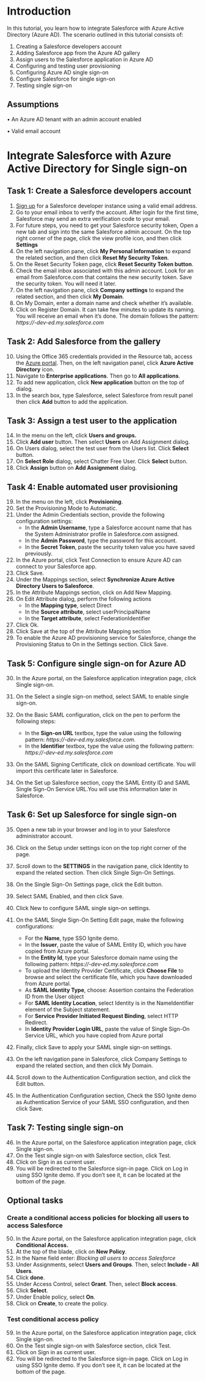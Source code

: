 # Introduction

In this tutorial, you learn how to integrate Salesforce with Azure Active Directory (Azure AD). The scenario outlined in this tutorial consists of:

1.	Creating a Salesforce developers account
2.	Adding Salesforce app from the Azure AD gallery
3.	Assign users to the Salesforce application in Azure AD
4.	Configuring and testing user provisioning
5.	Configuring Azure AD single sign-on
6.	Configure Salesforce for single sign-on
7.	Testing single sign-on

## Assumptions

•	An Azure AD tenant with an admin account enabled

•	Valid email account


# Integrate Salesforce with Azure Active Directory for Single sign-on

## Task 1: Create a Salesforce developers account

1.	[Sign up](https://developer.salesforce.com/signup) for a Salesforce developer instance using a valid email address.
2.	Go to your email inbox to verify the account. After login for the first time, Salesforce may send an extra verification code to your email.
3.	For future steps, you need to get your Salesforce security token, Open a new tab and sign into the same Salesforce admin account. On the top right corner of the page, click the view profile icon, and then click **Settings**
4.	On the left navigation pane, click **My Personal Information** to expand the related section, and then click **Reset My Security Token**.
5.	On the Reset Security Token page, click **Reset Security Token button**.
6.	Check the email inbox associated with this admin account. Look for an email from Salesforce.com that contains the new security token. Save the security token. You will need it later.
7.	On the left navigation pane, click **Company settings** to expand the related section, and then click **My Domain**.
8.	On My Domain, enter a domain name and check whether it’s available.
9.	Click on Register Domain. It can take few minutes to update its naming. You will receive an email when it’s done. The domain follows the pattern: *https://<subdomain>-dev-ed.my.salesforce.com*


## Task 2: Add Salesforce from the gallery

10.	Using the Office 365 credentials provided in the Resource tab, access the [Azure portal](https://portal.azure.com/). Then, on the left navigation panel, click **Azure Active Directory** icon.
11.	Navigate to **Enterprise applications**. Then go to **All applications**.
12.	To add new application, click **New application** button on the top of dialog.
13.	In the search box, type Salesforce, select Salesforce from result panel then click **Add** button to add the application.

## Task 3: Assign a test user to the application

14.	In the menu on the left, click **Users and groups.**
15.	Click **Add user** button. Then select **Users** on Add Assignment dialog.
16.	On Users dialog, select the test user from the Users list. Click **Select** button. 
17.	On **Select Role** dialog, select Chatter Free User. Click **Select** button. 
18.	Click **Assign** button on **Add Assignment** dialog.

## Task 4: Enable automated user provisioning

19.	In the menu on the left, click **Provisioning**.
20.	Set the Provisioning Mode to Automatic.
21.	Under the Admin Credentials section, provide the following configuration settings:	
	- In the **Admin Username**, type a Salesforce account name that has the System Administrator profile in Salesforce.com assigned.
	- In the **Admin Password**, type the password for this account.
	- In the **Secret Token**, paste the security token value you have saved previously. 
22. In the Azure portal, click Test Connection to ensure Azure AD can connect to your Salesforce app.
23.	Click Save. 
24.	Under the Mappings section, select **Synchronize Azure Active Directory Users to Salesforce**.
25.	In the Attribute Mappings section, click on Add New Mapping.
26.	On Edit Attribute dialog, perform the following actions
	- In the **Mapping type**, select Direct
	- In the **Source attribute**, select userPrincipalName
	- In the **Target attribute**, select FederationIdentifier
27.	Click Ok.
28.	Click Save at the top of the Attribute Mapping section
29.	To enable the Azure AD provisioning service for Salesforce, change the Provisioning Status to On in the Settings section. Click Save.


## Task 5: Configure single sign-on for Azure AD

30.	In the Azure portal, on the Salesforce application integration page, click Single sign-on.
31.	On the Select a single sign-on method, select SAML to enable single sign-on.
32.	On the Basic SAML configuration, click on the pen to perform the following steps:
	- In the **Sign-on URL** textbox, type the value using the following pattern:
	*https://<subdomain>-dev-ed.my.salesforce.com.*	
	- In the **Identifier** textbox, type the value using the following pattern:
	*https://<subdomain>-dev-ed.my.salesforce.com*

33.	On the SAML Signing Certificate, click on download certificate. You will import this certificate later in Salesforce.
34.	On the Set up Salesforce section, copy the SAML Entity ID and SAML Single Sign-On Service URL.You will use this information later in Salesforce.

## Task 6: Set up Salesforce for single sign-on

35.	Open a new tab in your browser and log in to your Salesforce administrator account.
36.	Click on the Setup under settings icon on the top right corner of the page.
37.	Scroll down to the **SETTINGS** in the navigation pane, click Identity to expand the related section. Then click Single Sign-On Settings.
38.	On the Single Sign-On Settings page, click the Edit button.
39.	Select SAML Enabled, and then click Save.
40.	Click New to configure SAML single sign-on settings.
41.	On the SAML Single Sign-On Setting Edit page, make the following configurations:
	- For the **Name**, type SSO Ignite demo.
	- In the **Issuer**, paste the value of SAML Entity ID, which you have copied from Azure portal.
	- In the **Entity Id**, type your Salesforce domain name using the following pattern: *https://<subdomain>-dev-ed.my.salesforce.com*
	- To upload the Identity Provider Certificate, click **Choose File** to browse and select the certificate file, which you have downloaded from Azure portal.
	- As **SAML Identity Type**, choose: Assertion contains the Federation ID from the User object
	- For **SAML Identity Location**, select Identity is in the NameIdentifier element of the Subject statement.
	- For **Service Provider Initiated Request Binding**, select HTTP Redirect.
	- In **Identity Provider Login URL**, paste the value of Single Sign-On Service URL, which you have copied from Azure portal
	
42.	Finally, click Save to apply your SAML single sign-on settings.
43.	On the left navigation pane in Salesforce, click Company Settings to expand the related section, and then click My Domain.
44.	Scroll down to the Authentication Configuration section, and click the Edit button.
45.	In the Authentication Configuration section, Check the SSO Ignite demo as Authentication Service of your SAML SSO configuration, and then click Save.

## Task 7: Testing single sign-on

46.	In the Azure portal, on the Salesforce application integration page, click Single sign-on.
47.	On the Test single sign-on with Salesforce section, click Test.
48.	Click on Sign in as current user. 
49.	You will be redirected to the Salesforce sign-in page. Click on Log in using SSO Ignite demo. If you don’t see it, it can be located at the bottom of the page.

## Optional tasks

### Create a conditional access policies for blocking all users to access Salesforce

50. In the Azure portal, on the Salesforce application integration page, click **Conditional Access.**
51. At the top of the blade, click on **New Policy**.
52. In the Name field enter: *Blocking all users to access Salesforce*
53. Under Assignments, select **Users and Groups**. Then, select **Include - All Users**.
54. Click **done**.
55. Under Access Control, select **Grant**. Then, select **Block access**.
56. Click **Select**.
57. Under Enable policy, select **On**.
58. Click on **Create**, to create the policy.

### Test conditional access policy

59. In the Azure portal, on the Salesforce application integration page, click Single sign-on.
47.	On the Test single sign-on with Salesforce section, click Test.
48.	Click on Sign in as current user. 
49.	You will be redirected to the Salesforce sign-in page. Click on Log in using SSO Ignite demo. If you don’t see it, it can be located at the bottom of the page.
